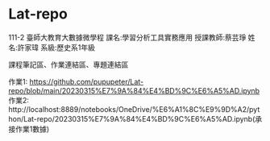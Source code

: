 # Lat-repo
111-2 臺師大教育大數據微學程
課名:學習分析工具實務應用
授課教師:蔡芸琤
姓名:許家瑋
系級:歷史系1年級

課程筆記區、作業連結區、專題連結區

作業1:
https://github.com/pupupeter/Lat-repo/blob/main/20230315%E7%9A%84%E4%BD%9C%E6%A5%AD.ipynb
作業2:
http://localhost:8889/notebooks/OneDrive/%E6%A1%8C%E9%9D%A2/python/Lat-repo/20230315%E7%9A%84%E4%BD%9C%E6%A5%AD.ipynb(承接作業1數據)
